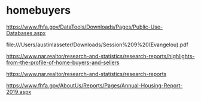 # homebuyers

https://www.fhfa.gov/DataTools/Downloads/Pages/Public-Use-Databases.aspx

file:///Users/austinlasseter/Downloads/Session%209%20(Evangelou).pdf

https://www.nar.realtor/research-and-statistics/research-reports/highlights-from-the-profile-of-home-buyers-and-sellers

https://www.nar.realtor/research-and-statistics/research-reports

https://www.fhfa.gov/AboutUs/Reports/Pages/Annual-Housing-Report-2019.aspx
